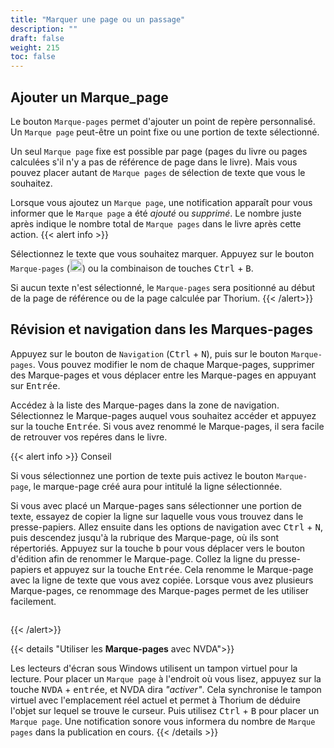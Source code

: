 ```yaml
---
title: "Marquer une page ou un passage"
description: ""
draft: false
weight: 215
toc: false
---
```


## Ajouter un Marque_page

Le bouton `Marque-pages` permet d'ajouter un point de repère personnalisé. 
Un `Marque page` peut-être un point fixe ou une portion de texte sélectionné.

Un seul  `Marque page` fixe est possible par page 
(pages du livre ou pages calculées 
s'il n'y a pas de référence de page dans le livre). 
Mais vous pouvez placer autant de  `Marque pages` de sélection de texte 
que vous le souhaitez. 

Lorsque vous ajoutez un `Marque page`, une notification apparaît pour vous informer que 
le `Marque page` a été *ajouté* ou *supprimé*. 
Le nombre juste après indique le nombre total de  `Marque pages` dans le livre 
après cette action. 
{{< alert info >}}

Sélectionnez le texte que vous souhaitez marquer. 
Appuyez sur le bouton `Marque-pages` 
(<img class="icons" src="/images/icons/outline-bookmark-24px-grey.svg" alt="" width="20px"/>)
 ou la combinaison de touches  <kbd>Ctrl</kbd>  +  <kbd>B</kbd>.

Si aucun texte n'est sélectionné, 
le `Marque-pages` sera positionné 
au début de la page de référence ou de la page calculée par Thorium.
{{< /alert>}}

## Révision et navigation dans les Marques-pages 

Appuyez sur le bouton de `Navigation` (<kbd>Ctrl</kbd> + <kbd>N</kbd>), puis sur 
le bouton `Marque-pages`. Vous pouvez modifier le nom de chaque Marque-pages, supprimer 
des Marque-pages et vous déplacer entre les Marque-pages en appuyant sur <kbd>Entrée</kbd>.

Accédez à la liste des Marque-pages dans la zone de navigation. Sélectionnez le 
Marque-pages auquel vous souhaitez accéder et appuyez sur la touche 
<kbd>Entrée</kbd>. Si vous 
avez renommé le Marque-pages, il sera facile de retrouver vos repéres dans le livre.


{{< alert info >}}
Conseil 

Si vous sélectionnez une portion de texte puis activez le bouton `Marque-page`,
le marque-page créé aura pour intitulé la ligne sélectionnée.

Si vous avec placé un Marque-pages sans sélectionner une portion de texte, essayez de 
copier la ligne sur laquelle vous vous trouvez dans le presse-papiers. 
Allez ensuite dans les options de navigation avec <kbd>Ctrl</kbd> + <kbd>N</kbd>, 
puis descendez jusqu'à la rubrique des Marque-page, où ils sont répertoriés. 
Appuyez sur la touche <kbd>b</kbd> pour vous déplacer vers le bouton d'édition afin de 
renommer le Marque-page. Collez la ligne du presse-papiers et appuyez sur la 
touche <kbd>Entrée</kbd>. Cela renomme le Marque-page avec la ligne de texte 
que vous avez copiée. Lorsque vous avez plusieurs Marque-pages, ce renommage des 
Marque-pages permet de les utiliser facilement.

<figure>
  <img src="/images/local-fr/thorium-marquePages.png" alt=""/>
  <figcaption class="icon">
  </figcaption>
</figure>

{{< /alert>}}

{{< details "Utiliser les **Marque-pages** avec NVDA">}}

Les lecteurs d'écran sous Windows utilisent un tampon virtuel 
pour la lecture. 
Pour placer un  `Marque page` à l'endroit où vous lisez, 
appuyez sur la touche <kbd>NVDA</kbd> + <kbd>entrée</kbd>, et NVDA dira 
*"activer"*. Cela 
synchronise le tampon virtuel avec l'emplacement réel actuel et permet 
à Thorium de déduire l'objet 
sur lequel se trouve le curseur. 
Puis utilisez 
<kbd>Ctrl</kbd> + <kbd>B</kbd> pour placer un  `Marque page`. 
Une notification sonore vous informera du nombre de  `Marque pages` 
dans la publication en cours.
{{< /details >}}